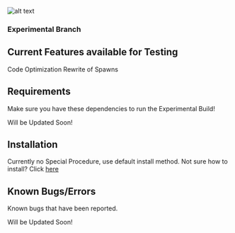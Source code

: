 ![alt text](https://fontmeme.com/permalink/200830/e1ddfcaca3e42f9ac6f1b4955cfcec37.png?maxwidth=640&shape=thumb&fidelity=medium "Community's Undead Streets Mod")
### Experimental Branch

## Current Features available for Testing

Code Optimization
Rewrite of Spawns

## Requirements

Make sure you have these dependencies to run the Experimental Build!

Will be Updated Soon!
	
## Installation

Currently no Special Procedure, use default install method.
Not sure how to install? Click [here](https://github.com/Stahlhelm-TV/Community-s-Walking-Dead-Mod/tree/stable#installation)

## Known Bugs/Errors

Known bugs that have been reported.
	
Will be Updated Soon!
	
